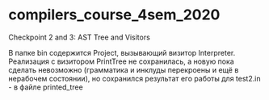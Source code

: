 # compilers_course_4sem_2020

Checkpoint 2 and 3: AST Tree and Visitors

В папке bin содержится Project, вызывающий визитор Interpreter. Реализация с
визитором PrintTree не сохранилась, а новую пока сделать невозможно (грамматика
и инклуды перекроены и ещё в нерабочем состоянии), но сохранился результат его
работы для test2.in - в файле printed_tree
